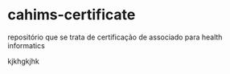 # cahims-certificate
repositório que se trata de certificação de associado para health informatics

kjkhgkjhk
